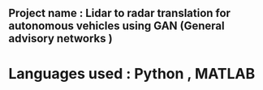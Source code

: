 ## Project name : Lidar to radar translation for autonomous vehicles using GAN (General advisory networks )
# Languages used : Python , MATLAB 
